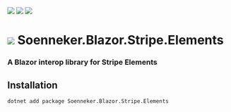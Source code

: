 ﻿[![](https://img.shields.io/nuget/v/soenneker.blazor.stripe.elements.svg?style=for-the-badge)](https://www.nuget.org/packages/soenneker.blazor.stripe.elements/)
[![](https://img.shields.io/github/actions/workflow/status/soenneker/soenneker.blazor.stripe.elements/publish-package.yml?style=for-the-badge)](https://github.com/soenneker/soenneker.blazor.stripe.elements/actions/workflows/publish-package.yml)
[![](https://img.shields.io/nuget/dt/soenneker.blazor.stripe.elements.svg?style=for-the-badge)](https://www.nuget.org/packages/soenneker.blazor.stripe.elements/)

# ![](https://user-images.githubusercontent.com/4441470/224455560-91ed3ee7-f510-4041-a8d2-3fc093025112.png) Soenneker.Blazor.Stripe.Elements
### A Blazor interop library for Stripe Elements

## Installation

```
dotnet add package Soenneker.Blazor.Stripe.Elements
```
